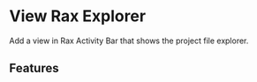 # View Rax Explorer

Add a view in Rax Activity Bar that shows the project file explorer.

## Features
